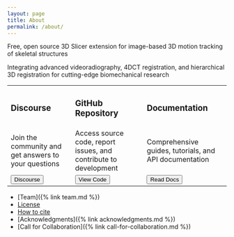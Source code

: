 ```yaml
---
layout: page
title: About
permalink: /about/
---
```



Free, open source 3D Slicer extension for image-based 3D motion tracking of skeletal structures

Integrating advanced videoradiography, 4DCT registration, and hierarchical 3D registration for cutting-edge biomechanical research

<table border: none;>
<tr>
    <td>
        <h3>Discourse</h3>    </td>        
    <td>
        <h3>GitHub Repository</h3>
    </td>    
    <td>
        <h3>Documentation</h3>
    </td>
</tr>
<tr>
    <td>
        Join the community and get answers to your questions
    </td>
    <td>
        Access source code, report issues, and contribute to development
    </td>
    <td>
       Comprehensive guides, tutorials, and API documentation
    </td>

</tr>

<tr>
    <td>
        <button name="discourse" onclick="https://discourse.slicer.org/c/community/slicerautoscoperm/30">Discourse</button>
    </td>
    <td>
        <button name="github" onclick="https://github.com/BrownBiomechanics">View Code</button>
    </td>
    <td>
        <button name="readthedocs" onclick="https://autoscoper.readthedocs.io/">Read Docs</button> 
    </td>
</tr>

</table>





* [Team]({% link team.md %})
* [License](https://autoscoper.readthedocs.io/en/latest/about.html#license)
* [How to cite](https://autoscoper.readthedocs.io/en/latest/about.html#how-to-cite)
* [Acknowledgments]({% link acknowledgments.md %})
* [Call for Collaboration]({% link call-for-collaboration.md %})